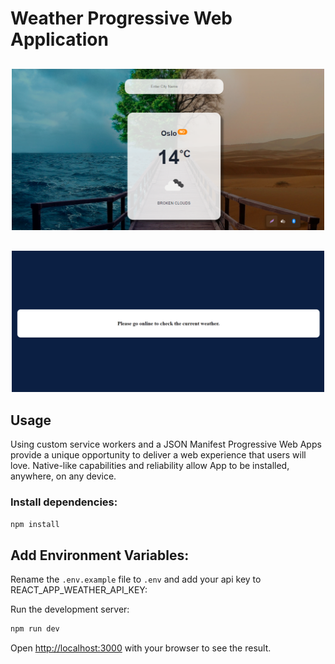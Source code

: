 # Weather Progressive Web Application 

<div style="text-align:center;margin:30px auto;">
  <img src="public/images/demo.png" alt="" width="500" style="margin: 0 auto;" />
</div>
<div style="text-align:center;margin:30px auto;">
  <img src="public/images/offline.png" alt="" width="500" style="margin: 0 auto;" />
</div>

## Usage
Using custom service workers and a JSON Manifest
Progressive Web Apps provide a unique opportunity to deliver a web experience that users will love. 
Native-like capabilities and reliability allow App to be installed, anywhere, on any device.

### Install dependencies:

```bash
npm install
```
## Add Environment Variables:

Rename the `.env.example` file to `.env` and add your api key to REACT_APP_WEATHER_API_KEY:


Run the development server:

```bash
npm run dev
```

Open [http://localhost:3000](http://localhost:3000) with your browser to see the result.